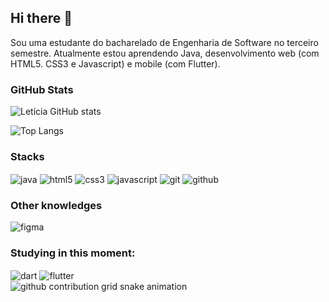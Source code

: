## Hi there 👋

Sou uma estudante do bacharelado de Engenharia de Software no terceiro semestre. Atualmente estou aprendendo Java, desenvolvimento web (com HTML5. CSS3 e Javascript) e mobile (com Flutter). 

### GitHub Stats
![Letícia GitHub stats](https://github-readme-stats.vercel.app/api?username=leticia-farias&show_icons=true&theme=synthwave)

![Top Langs](https://github-readme-stats.vercel.app/api/top-langs/?username=leticia-farias&hide_progress=false)

### Stacks
<div style=" display: inline_block">
    <img align="center" alt="java" src="https://img.shields.io/badge/java-%23ED8B00.svg?style=for-the-badge&logo=openjdk&logoColor=white"/>
    <img align="center" alt="html5" src="https://img.shields.io/badge/HTML5-E34F26?style=for-the-badge&logo=html5&logoColor=white"/>
     <img align="center" alt="css3" src="https://img.shields.io/badge/CSS3-1572B6?style=for-the-badge&logo=css3&logoColor=white"/> 
     <img align="center" alt="javascript" src="https://img.shields.io/badge/JavaScript-323330?style=for-the-badge&logo=javascript&logoColor=F7DF1E"/> 
     <img align="center" alt="git" src="https://img.shields.io/badge/GIT-E44C30?style=for-the-badge&logo=git&logoColor=white"/>
     <img align="center" alt="github" src="https://img.shields.io/badge/GitHub-100000?style=for-the-badge&logo=github&logoColor=white"/>
</div>

### Other knowledges
<div style=" display: inline_block">
    <img align="center" alt="figma" src="https://img.shields.io/badge/Figma-F24E1E?style=for-the-badge&logo=figma&logoColor=white"/>
</div>

### Studying in this moment:

<div style=" display: inline_block">
    <img align="center" alt="dart" src="https://img.shields.io/badge/dart-%230175C2.svg?style=for-the-badge&logo=dart&logoColor=white"/>
    <img align="center" alt="flutter" src="https://img.shields.io/badge/Flutter-%2302569B.svg?style=for-the-badge&logo=Flutter&logoColor=white"/>
</div>

<picture align="center">
  <source media="(prefers-color-scheme: dark)" srcset="https://raw.githubusercontent.com/leticia-farias/leticia-farias/output/github-contribution-grid-snake-dark.svg">
  <source media="(prefers-color-scheme: light)" srcset="https://raw.githubusercontent.com/leticia-farias/leticia-farias/output/github-contribution-grid-snake-dark.svg">
  <img align="center" alt="github contribution grid snake animation" src="https://raw.githubusercontent.com/leticia-farias/leticia-farias/output/github-contribution-grid-snake.svg">
</picture>
